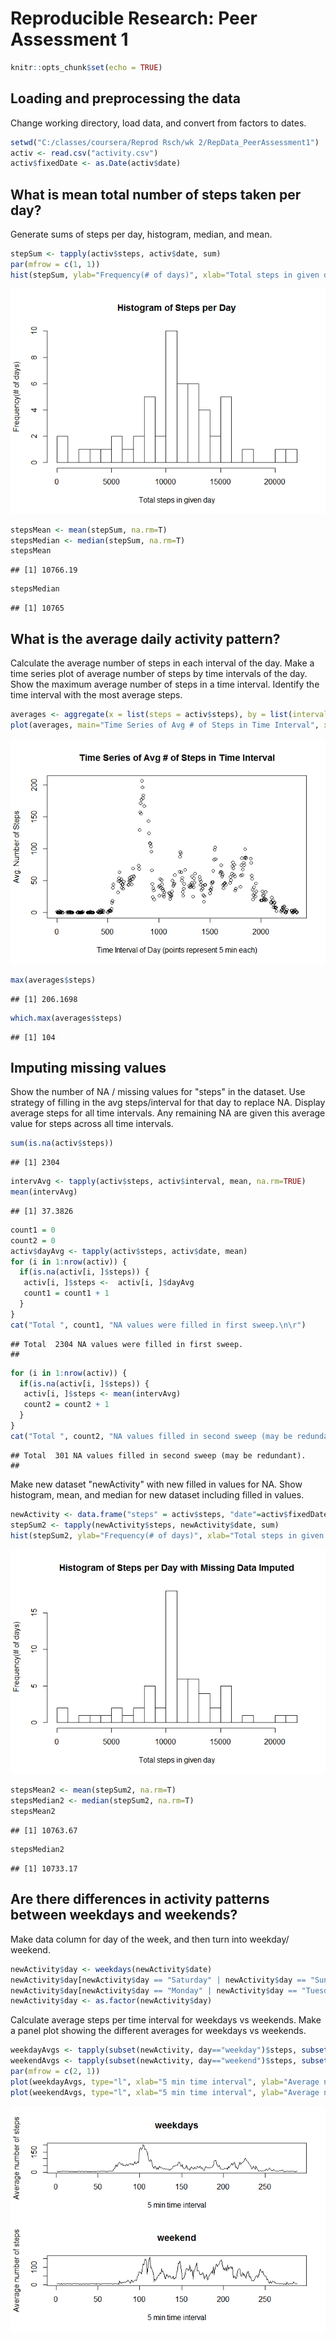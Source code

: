 # Reproducible Research: Peer Assessment 1




```r
knitr::opts_chunk$set(echo = TRUE)
```

## Loading and preprocessing the data
Change working directory, load data, and convert from factors to dates.


```r
setwd("C:/classes/coursera/Reprod Rsch/wk 2/RepData_PeerAssessment1")
activ <- read.csv("activity.csv")
activ$fixedDate <- as.Date(activ$date)
```

## What is mean total number of steps taken per day?
Generate sums of steps per day, histogram, median, and mean.


```r
stepSum <- tapply(activ$steps, activ$date, sum)
par(mfrow = c(1, 1))
hist(stepSum, ylab="Frequency(# of days)", xlab="Total steps in given day", main="Histogram of Steps per Day", breaks=25)
```

![](PA1_template_files/figure-html/unnamed-chunk-3-1.png)<!-- -->

```r
stepsMean <- mean(stepSum, na.rm=T)
stepsMedian <- median(stepSum, na.rm=T)
stepsMean
```

```
## [1] 10766.19
```

```r
stepsMedian
```

```
## [1] 10765
```

## What is the average daily activity pattern?

Calculate the average number of steps in each interval of the day.
Make a time series plot of average number of steps by time intervals of the day.
Show the maximum average number of steps in a time interval.
Identify the time interval with the most average steps.


```r
averages <- aggregate(x = list(steps = activ$steps), by = list(interval = activ$interval), FUN = mean, na.rm = T)
plot(averages, main="Time Series of Avg # of Steps in Time Interval", xlab = "Time Interval of Day (points represent 5 min each)", ylab="Avg. Number of Steps")
```

![](PA1_template_files/figure-html/unnamed-chunk-4-1.png)<!-- -->

```r
max(averages$steps)
```

```
## [1] 206.1698
```

```r
which.max(averages$steps)
```

```
## [1] 104
```

## Imputing missing values

Show the number of NA / missing values for "steps" in the dataset.
Use strategy of filling in the avg steps/interval for that day to replace NA.  Display average steps for all time intervals.  Any remaining NA are given this average value for steps across all time intervals.


```r
sum(is.na(activ$steps))
```

```
## [1] 2304
```

```r
intervAvg <- tapply(activ$steps, activ$interval, mean, na.rm=TRUE)
mean(intervAvg)
```

```
## [1] 37.3826
```

```r
count1 = 0
count2 = 0
activ$dayAvg <- tapply(activ$steps, activ$date, mean)
for (i in 1:nrow(activ)) {
  if(is.na(activ[i, ]$steps)) {
   activ[i, ]$steps <-  activ[i, ]$dayAvg
   count1 = count1 + 1
  }
}
cat("Total ", count1, "NA values were filled in first sweep.\n\r")
```

```
## Total  2304 NA values were filled in first sweep.
## 
```

```r
for (i in 1:nrow(activ)) {
  if(is.na(activ[i, ]$steps)) {
   activ[i, ]$steps <- mean(intervAvg)
   count2 = count2 + 1
  }
}
cat("Total ", count2, "NA values filled in second sweep (may be redundant).\n\r")
```

```
## Total  301 NA values filled in second sweep (may be redundant).
## 
```


Make new dataset "newActivity" with new filled in values for NA.
Show histogram, mean, and median for new dataset including filled in values.


```r
newActivity <- data.frame("steps" = activ$steps, "date"=activ$fixedDate, "interval" = activ$interval)
stepSum2 <- tapply(newActivity$steps, newActivity$date, sum)
hist(stepSum2, ylab="Frequency(# of days)", xlab="Total steps in given day", main="Histogram of Steps per Day with Missing Data Imputed", breaks=25)
```

![](PA1_template_files/figure-html/unnamed-chunk-6-1.png)<!-- -->

```r
stepsMean2 <- mean(stepSum2, na.rm=T)
stepsMedian2 <- median(stepSum2, na.rm=T)
stepsMean2
```

```
## [1] 10763.67
```

```r
stepsMedian2
```

```
## [1] 10733.17
```


## Are there differences in activity patterns between weekdays and weekends?

Make data column for day of the week, and then turn into weekday/ weekend.



```r
newActivity$day <- weekdays(newActivity$date)
newActivity$day[newActivity$day == "Saturday" | newActivity$day == "Sunday" ] <- "weekend"
newActivity$day[newActivity$day == "Monday" | newActivity$day == "Tuesday" | newActivity$day == "Wednesday"| newActivity$day == "Thursday" | newActivity$day == "Friday" ] <- "weekday"
newActivity$day <- as.factor(newActivity$day)
```


Calculate average steps per time interval for weekdays vs weekends.
Make a panel plot showing the different averages for weekdays vs weekends.


```r
weekdayAvgs <- tapply(subset(newActivity, day=="weekday")$steps, subset(newActivity, day=="weekday")$interval, mean, na.rm=TRUE)
weekendAvgs <- tapply(subset(newActivity, day=="weekend")$steps, subset(newActivity, day=="weekend")$interval, mean, na.rm=TRUE)
par(mfrow = c(2, 1))
plot(weekdayAvgs, type="l", xlab="5 min time interval", ylab="Average number of steps", main="weekdays")
plot(weekendAvgs, type="l", xlab="5 min time interval", ylab="Average number of steps", main="weekend")
```

![](PA1_template_files/figure-html/unnamed-chunk-8-1.png)<!-- -->

